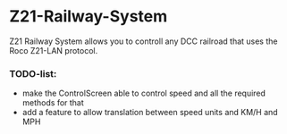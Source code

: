 # Z21-Railway-System
Z21 Railway System allows you to controll any DCC railroad that uses the Roco Z21-LAN protocol.

### TODO-list:
- make the ControlScreen able to control speed and all the required methods for that
- add a feature to allow translation between speed units and KM/H and MPH
